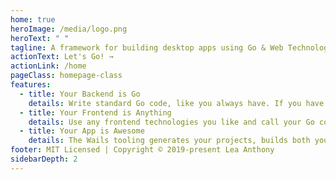 ```yaml
---
home: true
heroImage: /media/logo.png
heroText: " "
tagline: A framework for building desktop apps using Go & Web Technologies
actionText: Let's Go! →
actionLink: /home
pageClass: homepage-class
features:
  - title: Your Backend is Go
    details: Write standard Go code, like you always have. If you have an existing Go application, it's easy to put an HMTL frontend on it.
  - title: Your Frontend is Anything
    details: Use any frontend technologies you like and call your Go code from Javascript.
  - title: Your App is Awesome
    details: The Wails tooling generates your projects, builds both your frontend & backend and creates a single binary. Mac, Linux & Windows supported!
footer: MIT Licensed | Copyright © 2019-present Lea Anthony
sidebarDepth: 2
---
```

